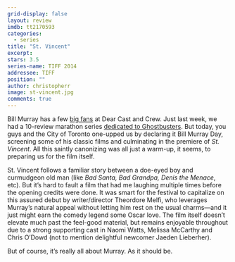 ```yaml
---
grid-display: false
layout: review
imdb: tt2170593
categories: 
  - series
title: "St. Vincent"
excerpt: 
stars: 3.5
series-name: TIFF 2014
addressee: TIFF
position: ""
author: christopherr
image: st-vincent.jpg
comments: true
---
```


<p>Bill Murray has a few <a href="http://www.dearcastandcrew.com/writers/coryh/">big fans</a> at Dear Cast and Crew.   Just last week, we had a 10-review marathon series <a href="http://www.dearcastandcrew.com/content/2014/8/22/ghosts-of-ghostbusters.html">dedicated to Ghostbusters</am></a>. But today, you guys and the City of Toronto one-upped us by declaring it Bill Murray Day, screening some of his classic films and culminating in the premiere of <em>St. Vincent</em>. All this saintly canonizing was all just a warm-up, it seems, to preparing us for the film itself.</p>

<p>St. Vincent follows a familiar story between a doe-eyed boy and curmudgeon old man (like <em>Bad Santa, Bad Grandpa, Denis the Menace</em>, etc). But it’s hard to fault a film that had me laughing multiple times before the opening credits were done. It was smart for the festival to capitalize on this assured debut by writer/director Theordore Melfi, who leverages Murray’s natural appeal without letting him rest on the usual charms—and it just might earn the comedy legend some Oscar love. The film itself doesn’t elevate much past the feel-good material, but remains enjoyable throughout due to a strong supporting cast in Naomi Watts, Melissa McCarthy and Chris O’Dowd (not to mention delightful newcomer Jaeden Lieberher).</p>

<p>But of course, it’s really all about Murray. As it should be.</p>